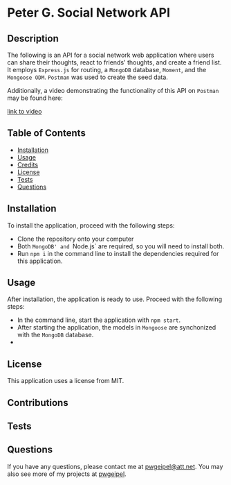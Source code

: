 # Peter G. Social Network API

## Description

The following is an API for a social network web application where users can share their thoughts, react to friends' thoughts, and create a friend list.  It employs `Express.js` for routing, a `MongoDB` database, `Moment`, and the `Mongoose ODM`.  `Postman` was used to create the seed data.

Additionally, a video demonstrating the functionality of this API on `Postman` may be found here:

[link to video](https://drive.google.com/file/d/11IBsehDFMb1PN_E9E51N5qzQ1yQ4k1TJ/view)


## Table of Contents

  * [Installation](#installation)
  * [Usage](#usage)
  * [Credits](#credits)
  * [License](#license)
  * [Tests](#tests)
  * [Questions](#questions)

## Installation

To install the application, proceed with the following steps:
- Clone the repository onto your computer
- Both `MongoDB' and `Node.js` are required, so you will need to install both.
- Run `npm i` in the command line to install the dependencies required for this application.

## Usage

After installation, the application is ready to use.  Proceed with the following steps:
- In the command line, start the application with `npm start`.
- After starting the application, the models in `Mongoose` are synchonized with the `MongoDB` database.
- 



## License

This application uses a license from MIT.

## Contributions

## Tests

## Questions

If you have any questions, please contact me at pwgeipel@att.net.  You may also see more of my projects at [pwgeipel](https://github.com/pwgeipel/).